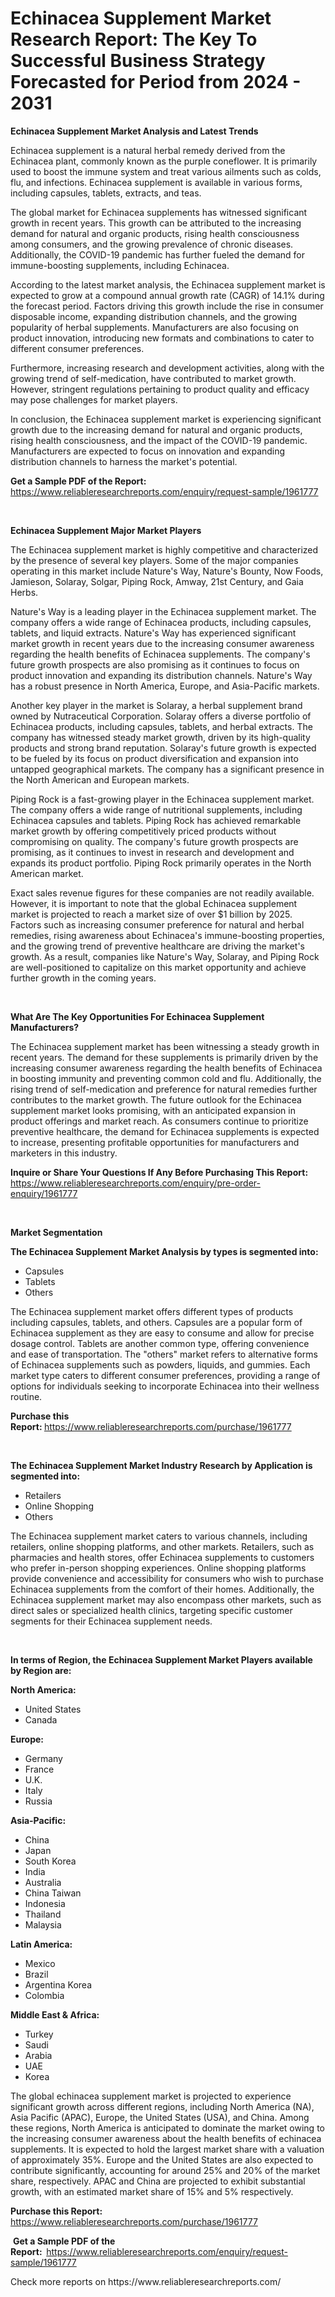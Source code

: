 <p><h1>Echinacea Supplement Market Research Report: The Key To Successful Business Strategy Forecasted for Period from 2024 - 2031</h1></p><p><strong>Echinacea Supplement Market Analysis and Latest Trends</strong></p>
<p><p>Echinacea supplement is a natural herbal remedy derived from the Echinacea plant, commonly known as the purple coneflower. It is primarily used to boost the immune system and treat various ailments such as colds, flu, and infections. Echinacea supplement is available in various forms, including capsules, tablets, extracts, and teas.</p><p>The global market for Echinacea supplements has witnessed significant growth in recent years. This growth can be attributed to the increasing demand for natural and organic products, rising health consciousness among consumers, and the growing prevalence of chronic diseases. Additionally, the COVID-19 pandemic has further fueled the demand for immune-boosting supplements, including Echinacea.</p><p>According to the latest market analysis, the Echinacea supplement market is expected to grow at a compound annual growth rate (CAGR) of 14.1% during the forecast period. Factors driving this growth include the rise in consumer disposable income, expanding distribution channels, and the growing popularity of herbal supplements. Manufacturers are also focusing on product innovation, introducing new formats and combinations to cater to different consumer preferences.</p><p>Furthermore, increasing research and development activities, along with the growing trend of self-medication, have contributed to market growth. However, stringent regulations pertaining to product quality and efficacy may pose challenges for market players.</p><p>In conclusion, the Echinacea supplement market is experiencing significant growth due to the increasing demand for natural and organic products, rising health consciousness, and the impact of the COVID-19 pandemic. Manufacturers are expected to focus on innovation and expanding distribution channels to harness the market's potential.</p></p>
<p><strong>Get a Sample PDF of the Report:&nbsp;</strong> <a href="https://www.reliableresearchreports.com/enquiry/request-sample/1961777">https://www.reliableresearchreports.com/enquiry/request-sample/1961777</a></p>
<p>&nbsp;</p>
<p><strong>Echinacea Supplement Major Market Players</strong></p>
<p><p>The Echinacea supplement market is highly competitive and characterized by the presence of several key players. Some of the major companies operating in this market include Nature's Way, Nature's Bounty, Now Foods, Jamieson, Solaray, Solgar, Piping Rock, Amway, 21st Century, and Gaia Herbs.</p><p>Nature's Way is a leading player in the Echinacea supplement market. The company offers a wide range of Echinacea products, including capsules, tablets, and liquid extracts. Nature's Way has experienced significant market growth in recent years due to the increasing consumer awareness regarding the health benefits of Echinacea supplements. The company's future growth prospects are also promising as it continues to focus on product innovation and expanding its distribution channels. Nature's Way has a robust presence in North America, Europe, and Asia-Pacific markets.</p><p>Another key player in the market is Solaray, a herbal supplement brand owned by Nutraceutical Corporation. Solaray offers a diverse portfolio of Echinacea products, including capsules, tablets, and herbal extracts. The company has witnessed steady market growth, driven by its high-quality products and strong brand reputation. Solaray's future growth is expected to be fueled by its focus on product diversification and expansion into untapped geographical markets. The company has a significant presence in the North American and European markets.</p><p>Piping Rock is a fast-growing player in the Echinacea supplement market. The company offers a wide range of nutritional supplements, including Echinacea capsules and tablets. Piping Rock has achieved remarkable market growth by offering competitively priced products without compromising on quality. The company's future growth prospects are promising, as it continues to invest in research and development and expands its product portfolio. Piping Rock primarily operates in the North American market.</p><p>Exact sales revenue figures for these companies are not readily available. However, it is important to note that the global Echinacea supplement market is projected to reach a market size of over $1 billion by 2025. Factors such as increasing consumer preference for natural and herbal remedies, rising awareness about Echinacea's immune-boosting properties, and the growing trend of preventive healthcare are driving the market's growth. As a result, companies like Nature's Way, Solaray, and Piping Rock are well-positioned to capitalize on this market opportunity and achieve further growth in the coming years.</p></p>
<p>&nbsp;</p>
<p><strong>What Are The Key Opportunities For Echinacea Supplement Manufacturers?</strong></p>
<p><p>The Echinacea supplement market has been witnessing a steady growth in recent years. The demand for these supplements is primarily driven by the increasing consumer awareness regarding the health benefits of Echinacea in boosting immunity and preventing common cold and flu. Additionally, the rising trend of self-medication and preference for natural remedies further contributes to the market growth. The future outlook for the Echinacea supplement market looks promising, with an anticipated expansion in product offerings and market reach. As consumers continue to prioritize preventive healthcare, the demand for Echinacea supplements is expected to increase, presenting profitable opportunities for manufacturers and marketers in this industry.</p></p>
<p><strong>Inquire or Share Your Questions If Any Before Purchasing This Report:</strong> <a href="https://www.reliableresearchreports.com/enquiry/pre-order-enquiry/1961777">https://www.reliableresearchreports.com/enquiry/pre-order-enquiry/1961777</a></p>
<p>&nbsp;</p>
<p><strong>Market Segmentation</strong></p>
<p><strong>The Echinacea Supplement Market Analysis by types is segmented into:</strong></p>
<p><ul><li>Capsules</li><li>Tablets</li><li>Others</li></ul></p>
<p><p>The Echinacea supplement market offers different types of products including capsules, tablets, and others. Capsules are a popular form of Echinacea supplement as they are easy to consume and allow for precise dosage control. Tablets are another common type, offering convenience and ease of transportation. The "others" market refers to alternative forms of Echinacea supplements such as powders, liquids, and gummies. Each market type caters to different consumer preferences, providing a range of options for individuals seeking to incorporate Echinacea into their wellness routine.</p></p>
<p><strong>Purchase this Report:&nbsp;</strong><a href="https://www.reliableresearchreports.com/purchase/1961777">https://www.reliableresearchreports.com/purchase/1961777</a></p>
<p>&nbsp;</p>
<p><strong>The Echinacea Supplement Market Industry Research by Application is segmented into:</strong></p>
<p><ul><li>Retailers</li><li>Online Shopping</li><li>Others</li></ul></p>
<p><p>The Echinacea supplement market caters to various channels, including retailers, online shopping platforms, and other markets. Retailers, such as pharmacies and health stores, offer Echinacea supplements to customers who prefer in-person shopping experiences. Online shopping platforms provide convenience and accessibility for consumers who wish to purchase Echinacea supplements from the comfort of their homes. Additionally, the Echinacea supplement market may also encompass other markets, such as direct sales or specialized health clinics, targeting specific customer segments for their Echinacea supplement needs.</p></p>
<p>&nbsp;</p>
<p><strong>In terms of Region, the Echinacea Supplement Market Players available by Region are:</strong></p>
<p>
    <p> <strong> North America: </strong>
        <ul>
            <li>United States</li>
            <li>Canada</li>
        </ul>
        </p> 
    <p> <strong> Europe: </strong>
        <ul>
            <li>Germany</li>
            <li>France</li>
            <li>U.K.</li>
            <li>Italy</li>
            <li>Russia</li>
        </ul>
        </p> 
    <p> <strong> Asia-Pacific: </strong>
        <ul>
            <li>China</li>
            <li>Japan</li>
            <li>South Korea</li>
            <li>India</li>
            <li>Australia</li>
            <li>China Taiwan</li>
            <li>Indonesia</li>
            <li>Thailand</li>
            <li>Malaysia</li>
        </ul>
        </p> 
    <p> <strong> Latin America: </strong>
        <ul>
            <li>Mexico</li>
            <li>Brazil</li>
            <li>Argentina Korea</li>
            <li>Colombia</li>
        </ul>
        </p> 
    <p> <strong> Middle East & Africa: </strong>
        <ul>
            <li>Turkey</li>
            <li>Saudi</li>
            <li>Arabia</li>
            <li>UAE</li>
            <li>Korea</li>
        </ul>
    </p>
    </p>
<p><p>The global echinacea supplement market is projected to experience significant growth across different regions, including North America (NA), Asia Pacific (APAC), Europe, the United States (USA), and China. Among these regions, North America is anticipated to dominate the market owing to the increasing consumer awareness about the health benefits of echinacea supplements. It is expected to hold the largest market share with a valuation of approximately 35%. Europe and the United States are also expected to contribute significantly, accounting for around 25% and 20% of the market share, respectively. APAC and China are projected to exhibit substantial growth, with an estimated market share of 15% and 5% respectively.</p></p>
<p><strong>Purchase this Report: </strong><a href="https://www.reliableresearchreports.com/purchase/1961777">https://www.reliableresearchreports.com/purchase/1961777</a></p>
<p>&nbsp;<strong>Get a Sample PDF of the Report:&nbsp;&nbsp;</strong><a href="https://www.reliableresearchreports.com/enquiry/request-sample/1961777">https://www.reliableresearchreports.com/enquiry/request-sample/1961777</a></p>
<p><strong></strong></p>
<p>Check more reports on https://www.reliableresearchreports.com/</p>